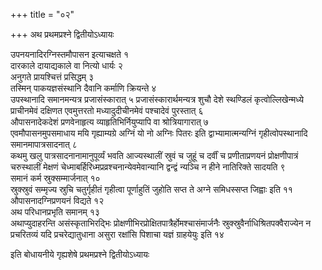 +++
title = "०२"

+++
अथ प्रथमप्रश्ने द्वितीयोऽध्यायः

उपनयनादिरग्निस्तमौपासन इत्याचक्षते १   
दारकाले दायाद्यकाले वा नित्यो धार्यः २   
अनुगते प्रायश्चित्तं प्रसिद्धम् ३   
तस्मिन् पाकयज्ञसंस्थानि दैवानि कर्माणि क्रियन्ते ४   
उपस्थानादि समानमन्यत्र प्रजासंस्कारात् ५
प्रजासंस्कारार्थमन्यत्र शुचौ देशे स्थण्डिलं कृत्वोल्लिखेन्मध्ये प्राचीनमेवं दक्षिणत एवमुत्तरतो मध्यादुदीचीनमेवं पश्चादेवं पुरस्तात् ६   
औपासनादेकदेशं प्रणवेनाहृत्य व्याहृतिभिर्नियुप्यापि वा श्रोत्रियागारात् ७   
एवमौपासनमुपसमाधाय मयि गृह्याम्यग्रे अग्निं यो नो अग्निः पितरः इति द्वाभ्यामात्मन्यग्निं गृहीत्वोपस्थानादि समानमापात्रसादनात् ८   
कथमु खलु पात्रसादनानामानुपूर्व्यं भवति आज्यस्थालीं स्रुवं च जुहूं च दर्वीं च प्रणीताप्रणयनं प्रोक्षणीपात्रं चरुस्थालीं मेक्षणं चेध्माबर्हिरिध्मप्रव्रश्चनान्येवमेवान्यानि द्वन्द्वं न्यञ्चि न हीने नातिरिक्ते सादयति ९   
समानं कर्म स्रुक्सम्मार्जनात् १०   
स्रुक्स्रुवं सम्मृज्य स्रुचि चतुर्गृहीतं गृहीत्वा पूर्णाहुतिं जुहोति सप्त ते अग्ने समिधस्सप्त जिह्वाः इति ११   
औपासनादग्निप्रणयनं विद्यते १२   
अथ परिधानप्रभृति समानम् १३   
अथाप्युदाहरन्ति असंस्कृताभिरद्भिः प्रोक्षणीभिरप्रोक्षितपात्रैर्होमश्चासंमार्जनैः स्रुक्स्रुवैर्नाधिश्रितपक्वैराज्येन न प्रचरितव्यं यदि प्रचरेद्यातुधाना असुरा रक्षांसि पिशाचा यज्ञं ग्राहयेयुः इति १४   

इति बोधायनीये गृह्यशेषे प्रथमप्रश्ने द्वितीयोऽध्यायः

